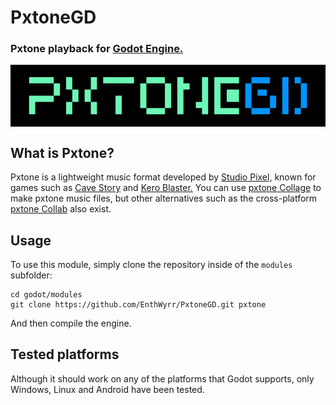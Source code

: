 # PxtoneGD

### Pxtone playback for [Godot Engine.](https://godotengine.org/ "Godot Engine.")
<div align="center"> <img src="ModuleLogo.png" alt="PxtoneGD Logo" style="display: block" /> </div>

## What is Pxtone?

Pxtone is a lightweight music format developed by [Studio Pixel,](https://studiopixel.jp/ "Studio Pixel,") known for games such as [Cave Story](https://www.cavestory.org/ "Cave Story") and [Kero Blaster.](https://store.steampowered.com/app/292500/Kero_Blaster/ "Kero Blaster.")
You can use [pxtone Collage](https://pxtone.org/downloads/ "pxtone Collage") to make pxtone music files, but other alternatives such as the cross-platform [pxtone Collab](https://yuxshao.github.io/ptcollab/ "pxtone Collab") also exist.

## Usage

To use this module, simply clone the repository inside of the `modules` subfolder:

```
cd godot/modules
git clone https://github.com/EnthWyrr/PxtoneGD.git pxtone
```

And then compile the engine.

## Tested platforms

Although it should work on any of the platforms that Godot supports, only Windows, Linux and Android have been tested.
